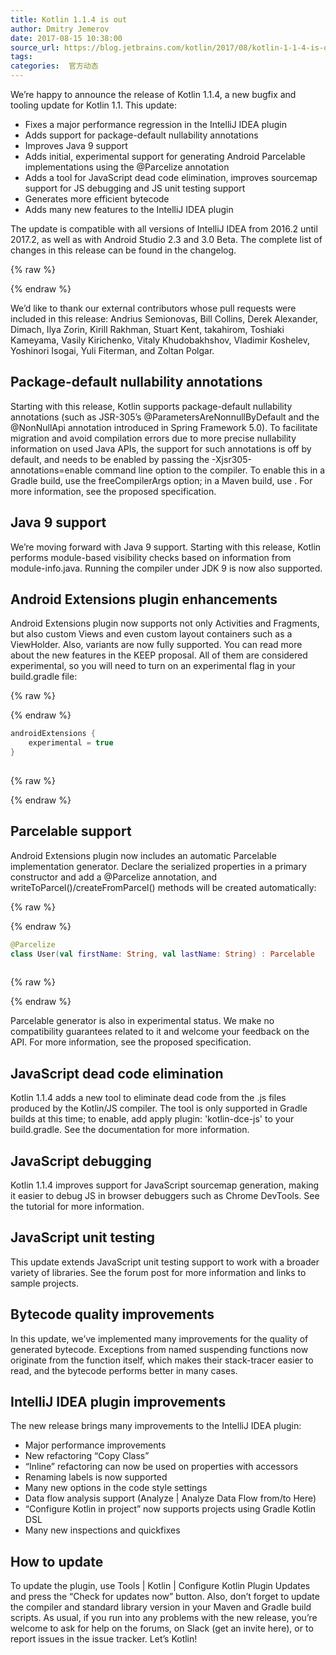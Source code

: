 ```yaml
---
title: Kotlin 1.1.4 is out
author: Dmitry Jemerov
date: 2017-08-15 10:38:00
source_url: https://blog.jetbrains.com/kotlin/2017/08/kotlin-1-1-4-is-out/
tags: 
categories:  官方动态
---
```


We’re happy to announce the release of Kotlin 1.1.4, a new bugfix and tooling update for Kotlin 1.1. This update:

* Fixes a major performance regression in the IntelliJ IDEA plugin
* Adds support for package-default nullability annotations
* Improves Java 9 support
* Adds initial, experimental support for generating Android Parcelable implementations using the @Parcelize annotation
* Adds a tool for JavaScript dead code elimination, improves sourcemap support for JS debugging and JS unit testing support
* Generates more efficient bytecode
* Adds many new features to the IntelliJ IDEA plugin

The update is compatible with all versions of IntelliJ IDEA from 2016.2 until 2017.2, as well as with Android Studio 2.3 and 3.0 Beta.
The complete list of changes in this release can be found in the changelog.

{% raw %}
<p><span id="more-5184"></span></p>
{% endraw %}

We’d like to thank our external contributors whose pull requests were included in this release: Andrius Semionovas, Bill Collins, Derek Alexander, Dimach, Ilya Zorin, Kirill Rakhman, Stuart Kent, takahirom, Toshiaki Kameyama, Vasily Kirichenko, Vitaly Khudobakhshov, Vladimir Koshelev, Yoshinori Isogai, Yuli Fiterman, and Zoltan Polgar.
## Package-default nullability annotations

Starting with this release, Kotlin supports package-default nullability annotations (such as JSR-305’s @ParametersAreNonnullByDefault and the @NonNullApi annotation introduced in Spring Framework 5.0). To facilitate migration and avoid compilation errors due to more precise nullability information on used Java APIs, the support for such annotations is off by default, and needs to be enabled by passing the -Xjsr305-annotations=enable command line option to the compiler. To enable this in a Gradle build, use the freeCompilerArgs option; in a Maven build, use <args>. For more information, see the proposed specification.
## Java 9 support

We’re moving forward with Java 9 support. Starting with this release, Kotlin performs module-based visibility checks based on information from module-info.java. Running the compiler under JDK 9 is now also supported.
## Android Extensions plugin enhancements

Android Extensions plugin now supports not only Activities and Fragments, but also custom Views and even custom layout containers such as a ViewHolder. Also, variants are now fully supported.
You can read more about the new features in the KEEP proposal. All of them are considered experimental, so you will need to turn on an experimental flag in your build.gradle file:

{% raw %}
<p></p>
{% endraw %}

```kotlin
androidExtensions {
    experimental = true
}
 
```

{% raw %}
<p></p>
{% endraw %}

## Parcelable support

Android Extensions plugin now includes an automatic Parcelable implementation generator. Declare the serialized properties in a primary constructor and add a @Parcelize annotation, and writeToParcel()/createFromParcel() methods will be created automatically:

{% raw %}
<p></p>
{% endraw %}

```kotlin
@Parcelize
class User(val firstName: String, val lastName: String) : Parcelable
 
```

{% raw %}
<p></p>
{% endraw %}

Parcelable generator is also in experimental status. We make no compatibility guarantees related to it and welcome your feedback on the API. For more information, see the proposed specification.
## JavaScript dead code elimination

Kotlin 1.1.4 adds a new tool to eliminate dead code from the .js files produced by the Kotlin/JS compiler. The tool is only supported in Gradle builds at this time; to enable, add apply plugin: 'kotlin-dce-js' to your build.gradle. See the documentation for more information.
## JavaScript debugging

Kotlin 1.1.4 improves support for JavaScript sourcemap generation, making it easier to debug JS in browser debuggers such as Chrome DevTools. See the tutorial for more information.
## JavaScript unit testing

This update extends JavaScript unit testing support to work with a broader variety of libraries. See the forum post for more information and links to sample projects.
## Bytecode quality improvements

In this update, we’ve implemented many improvements for the quality of generated bytecode. Exceptions from named suspending functions now originate from the function itself, which makes their stack-tracer easier to read, and the bytecode performs better in many cases.
## IntelliJ IDEA plugin improvements

The new release brings many improvements to the IntelliJ IDEA plugin:

* Major performance improvements
* New refactoring “Copy Class”
* “Inline” refactoring can now be used on properties with accessors
* Renaming labels is now supported
* Many new options in the code style settings
* Data flow analysis support (Analyze | Analyze Data Flow from/to Here)
* “Configure Kotlin in project” now supports projects using Gradle Kotlin DSL
* Many new inspections and quickfixes

## How to update

To update the plugin, use Tools | Kotlin | Configure Kotlin Plugin Updates and press the “Check for updates now” button. Also, don’t forget to update the compiler and standard library version in your Maven and Gradle build scripts.
As usual, if you run into any problems with the new release, you’re welcome to ask for help on the forums, on Slack (get an invite here), or to report issues in the issue tracker.
Let’s Kotlin!

